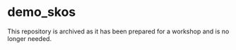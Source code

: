 # demo_skos

This repository is archived as it has been prepared for a workshop and is no longer needed.
